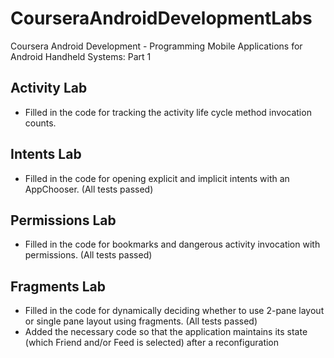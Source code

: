 # CourseraAndroidDevelopmentLabs
Coursera Android Development - Programming Mobile Applications for Android Handheld Systems: Part 1

## Activity Lab
- Filled in the code for tracking the activity life cycle method invocation counts.

## Intents Lab
- Filled in the code for opening explicit and implicit intents with an AppChooser. (All tests passed)

## Permissions Lab
- Filled in the code for bookmarks and dangerous activity invocation with permissions. (All tests passed)

## Fragments Lab
- Filled in the code for dynamically deciding whether to use 2-pane layout or single pane layout using fragments. (All tests passed)
- Added the necessary code so that the application maintains its state (which Friend and/or Feed is selected) after a reconfiguration

